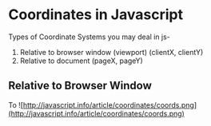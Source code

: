 # Coordinates in Javascript

Types of Coordinate Systems you may deal in js- 

 1. Relative to browser window (viewport) (clientX, clientY)
 2. Relative to document (pageX, pageY)

## Relative to Browser Window
To
![http://javascript.info/article/coordinates/coords.png](http://javascript.info/article/coordinates/coords.png)

<!--stackedit_data:
eyJoaXN0b3J5IjpbMTk0OTA1MzIyMiwyMDY2ODMzNDcwXX0=
-->